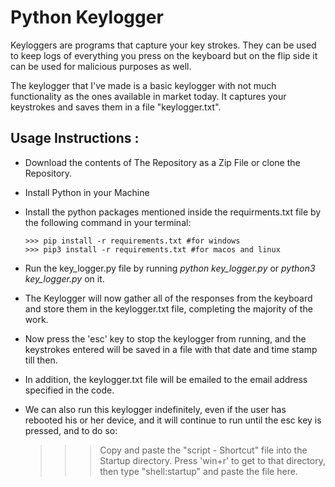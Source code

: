 # Python Keylogger

Keyloggers are programs that capture your key strokes. They can be used to keep logs of everything you press on the keyboard but on the flip side it can be used for malicious purposes as well.

The keylogger that I've made is a basic keylogger with not much functionality as the ones available in market today. It captures your keystrokes and saves them in a file "keylogger.txt".

## Usage Instructions :

- Download the contents of The Repository as a Zip File or clone the Repository.
- Install Python in your Machine 
- Install the python packages mentioned inside the requirments.txt file by the following command in your terminal:

    ```python3
    >>> pip install -r requirements.txt #for windows
    >>> pip3 install -r requirements.txt #for macos and linux
    ```
 
- Run the key_logger.py file by running <i>python key_logger.py</i> or <i>python3 key_logger.py</i> on it.
- The Keylogger will now gather all of the responses from the keyboard and store them in the keylogger.txt file, completing the majority of the work. 
- Now press the 'esc' key to stop the keylogger from running, and the keystrokes entered will be saved in a file with that date and time stamp till then.
- In addition, the keylogger.txt file will be emailed to the email address specified in the code.
- We can also run this keylogger indefinitely, even if the user has rebooted his or her device, and it will continue to run until the esc key is pressed, and to do so:

	>>> Copy and paste the "script - Shortcut" file into the Startup directory.
	>>> Press 'win+r' to get to that directory, then type "shell:startup" and paste the file here.